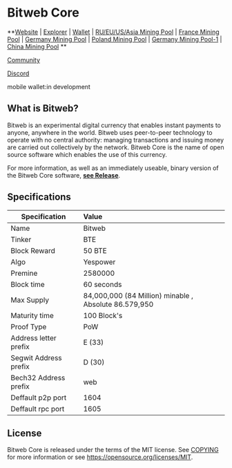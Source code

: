 Bitweb Core
=====================================

**[Website](https://bitwebcore.org/) | [Explorer](https://explorer.bitwebcore.org/)  | [Wallet](https://github.com/bitweb-project/bitweb/releases) | [RU/EU/US/Asia Mining Pool](https://pool.rplant.xyz/) | [France Mining Pool](https://pool-jg1000.fr/) | [Germany Mining Pool](http://miner123.win/) | [Poland Mining Pool](https://pool.coinsdev.pl/) | [Germany Mining Pool-1](https://murkapool.it/) | [China Mining Pool](http://multi.walemo.com/) **

[Community](https://community.bitwebcore.org/)

[Discord](https://discord.gg/wBTp5mtcnu)

mobile wallet:in development


What is Bitweb?
------------------

Bitweb is an experimental digital currency that enables instant payments to
anyone, anywhere in the world. Bitweb uses peer-to-peer technology to operate
with no central authority: managing transactions and issuing money are carried
out collectively by the network. Bitweb Core is the name of open source
software which enables the use of this currency.

For more information, as well as an immediately useable, binary version of
the Bitweb Core software, **[see Release](https://github.com/bitweb-project/bitweb/releases)**.

Specifications
------

| Specification          | Value                  |
| ---------------------- |:-----------------------|
| Name                   | Bitweb          |
| Tinker                 | BTE           |
| Block Reward           | 50  BTE           |
| Algo                   | Yespower           |
| Premine                | 2580000               |
| Block time             | 60 seconds             |
| Max Supply             | 84,000,000 (84 Million) minable , Absolute 86.579,950|
| Maturity time          | 100 Block's           |
| Proof Type             | PoW          |
| Address letter prefix  | E (33)           |
| Segwit Address prefix  | D (30)           |
| Bech32 Address prefix  | web           |
| Deffault p2p port      | 1604          |
| Deffault rpc port      | 1605           |

License
-------

Bitweb Core is released under the terms of the MIT license. See [COPYING](COPYING) for more
information or see https://opensource.org/licenses/MIT.
